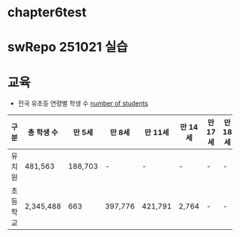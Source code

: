 # chapter6test
# swRepo 251021 실습

# 교육

- 전국 유초등 연령별 학생 수 [number of students](https://kess.kedi.re.kr/mobile/stats/school?menuCd=0101&cd=6814&survSeq=2025&itemCode=01&menuId=m_010109&uppCd1=010109&uppCd2=010109&flag=B)

| 구분 | 총 학생 수 | 만 5세 | 만 8세 | 만 11세 | 만 14세 | 만 17세 | 만 18세 |
|------|-------------|---------|---------|-----------|-----------|-----------|-----------|
| 유치원 | 481,563 | 188,703 | - | - | - | - | - |
| 초등학교 | 2,345,488 | 663 | 397,776 | 421,791 | 2,764 | - | - |

